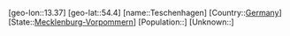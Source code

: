 ﻿---
location: [54.4,13.37]
type: City
tags:
- geo/City


SpocWebEntityId: 34825
isDeleted: false
confidential: public

---
[geo-lon::13.37]
[geo-lat::54.4]
[name::Teschenhagen]
[Country::[Germany](geo/Continent/Europe/Germany.md)]
[State::[Mecklenburg-Vorpommern](geo/Continent/Europe/Germany/Mecklenburg-Vorpommern.md)]
[Population::]
[Unknown::]

